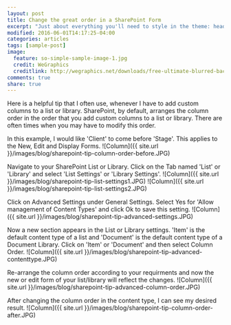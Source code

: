 ```yaml
---
layout: post
title: Change the great order in a SharePoint Form
excerpt: "Just about everything you'll need to style in the theme: headings, paragraphs, blockquotes, tables, code blocks, and more."
modified: 2016-06-01T14:17:25-04:00
categories: articles
tags: [sample-post]
image:
  feature: so-simple-sample-image-1.jpg
  credit: WeGraphics
  creditlink: http://wegraphics.net/downloads/free-ultimate-blurred-background-pack/
comments: true
share: true
---
```


Here is a helpful tip that I often use, whenever I have to add custom columns to a list or library. SharePoint, by default, arranges the column order in the order that you add custom columns to a list or library. There are often times when you may have to modify this order.

In this example, I would like 'Client' to come before 'Stage'. This applies to the New, Edit and Display Forms.
![Column]({{ site.url }}/images/blog/sharepoint-tip-column-order-before.JPG)

Navigate to your SharePoint List or Library. Click on the Tab named 'List' or 'Library' and select 'List Settings' or 'Library Settings'.
![Column]({{ site.url }}/images/blog/sharepoint-tip-list-settings1.JPG)
![Column]({{ site.url }}/images/blog/sharepoint-tip-list-settings2.JPG)

Click on Advanced Settings under General Settings. Select Yes for 'Allow management of Content Types' and click Ok to save this setting.
![Column]({{ site.url }}/images/blog/sharepoint-tip-advanced-settings.JPG)

Now a new section appears in the List or Library settings. 'Item' is the default content type of a list and 'Document' is the default content type of a Document Library. Click on 'Item' or 'Document' and then select Column Order.
![Column]({{ site.url }}/images/blog/sharepoint-tip-advanced-contenttype.JPG)

Re-arrange the column order according to your requirments and now the new or edit form of your list/library will reflect the changes.
![Column]({{ site.url }}/images/blog/sharepoint-tip-advanced-column-order.JPG)

After changing the column order in the content type, I can see my desired result.
![Column]({{ site.url }}/images/blog/sharepoint-tip-column-order-after.JPG)